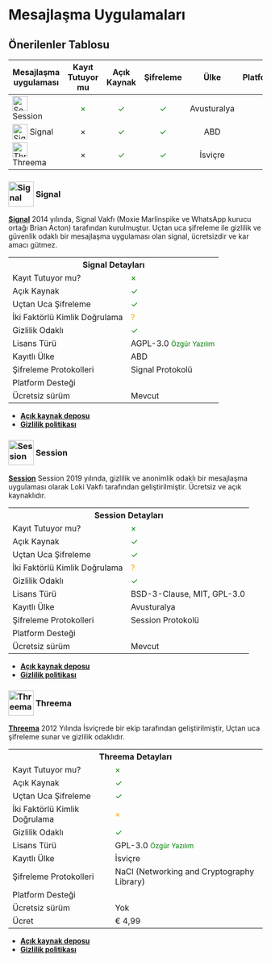 <!-- NOTLAR
 - Tablo eklemeyi unutmayın
 - Uygun görseller eklemeyi unutmayın.
 - İçerik kuralları ve ekleme yapmak sayfalarını ziyaret edebilirsiniz -->

# Mesajlaşma Uygulamaları

## Önerilenler Tablosu

| Mesajlaşma uygulaması | Kayıt Tutuyor mu | Açık Kaynak | Şifreleme | Ülke | Platformlar | Fiyat |
|---|:---:|:---:|:---:|:---:|:---:|:---:|
| <span style="display: inline-block; vertical-align: middle;"><img src="docs/images/session.png" alt="Session" style="width: 30px; height: 30px;"> </span> <span style="display: inline-block; vertical-align: middle;"> Session | <span style="color: green;">×</span> | <span style="color: green;">✓</span> | <span style="color: green;">✓</span> | Avusturalya | <i class="fa-solid fa-globe"></i> <i class="fa-brands fa-windows"></i> <i class="fa-brands fa-apple"></i> <i class="fa-brands fa-linux"></i> <i class="fa-brands fa-android"></i> <i class="fa-brands fa-app-store-ios"></i> | Ücretsiz |
| <span style="display: inline-block; vertical-align: middle;"><img src="docs/images/signal.png" alt="Signal" style="width: 30px; height: 30px;"> </span> <span style="display: inline-block; vertical-align: middle;"> Signal | × | <span style="color: green;">✓</span> | <span style="color: green;">✓</span> | ABD | <i class="fa-solid fa-globe"></i> <i class="fa-brands fa-windows"></i> <i class="fa-brands fa-apple"></i> <i class="fa-brands fa-linux"></i> <i class="fa-brands fa-android"></i> <i class="fa-brands fa-app-store-ios"></i> | Ücretsiz |
| <span style="display: inline-block; vertical-align: middle;"><img src="docs/images/threema.png" alt="Threema" style="width: 30px; height: 30px;"> </span> <span style="display: inline-block; vertical-align: middle;"> Threema | × | <span style="color: green;">✓</span> | <span style="color: green;">✓</span> | İsviçre | <i class="fa-solid fa-globe"></i> <i class="fa-brands fa-windows"></i> <i class="fa-brands fa-apple"></i> <i class="fa-brands fa-linux"></i> <i class="fa-brands fa-android"></i> <i class="fa-brands fa-app-store-ios"></i> | € 4,99 |

### <span style="display: inline-block; vertical-align: middle;"><img src="docs/images/signal.png" alt="Signal" style="width: 50px; height: 50px;"> </span> <span style="display: inline-block; vertical-align: middle;"> Signal

[**Signal**](https://signal.org/) 2014 yılında, Signal Vakfı (Moxie Marlinspike ve WhatsApp kurucu ortağı Brian Acton) tarafından kurulmuştur. Uçtan uca şifreleme ile gizlilik ve güvenlik odaklı bir mesajlaşma uygulaması olan signal, ücretsizdir ve kar amacı gütmez.

<table>
 <tr>
 <th colspan="2">Signal Detayları</th>
 </tr>
 <tr>
 <td>Kayıt Tutuyor mu?</td>
 <td><span style="color: green;">×</span></td>
 </tr>
 <tr>
 <td>Açık Kaynak</td>
 <td><span style="color: green;">✓</span></td>
 </tr>
 <tr>
 <td>Uçtan Uca Şifreleme</td>
 <td><span style="color: green;">✓</span></td>
 </tr>
 <tr>
 <td>İki Faktörlü Kimlik Doğrulama</td>
 <td><span style="color: orange;">?</span></td>
 </tr>
 <tr>
 <td>Gizlilik Odaklı</td>
 <td><span style="color: green;">✓</span></td>
 </tr>
 <tr>
 <tr>
 <td>Lisans Türü</td>
 <td> AGPL-3.0 <span style="color: green;"><small>Özgür Yazılım<small><span></td>
 </tr>
 <tr>
 <td>Kayıtlı Ülke</td>
 <td>ABD</td>
 </tr>
 <tr>
 <td>Şifreleme Protokolleri</td>
 <td>Signal Protokolü</td>
 </tr>
 <tr>
 <td>Platform Desteği</td>
 <td><i class="fa-solid fa-globe"></i> <i class="fa-brands fa-windows"></i> <i class="fa-brands fa-apple"></i> <i class="fa-brands fa-linux"></i> <i class="fa-brands fa-android"></i> <i class="fa-brands fa-app-store-ios"></i> </td>
 </tr>
 <tr>
 <td>Ücretsiz sürüm</td>
 <td>Mevcut</td>
 </tr>
</table>

- [**Açık kaynak deposu**](https://github.com/signalapp/Signal-Server)
- [**Gizlilik politikası**](https://signal.org/legal/)

### <span style="display: inline-block; vertical-align: middle;"><img src="docs/images/session.png" alt="Session" style="width: 50px; height: 50px;"> </span> <span style="display: inline-block; vertical-align: middle;"> Session

[**Session**](https://getsession.org/) Session 2019 yılında, gizlilik ve anonimlik odaklı bir mesajlaşma uygulaması olarak Loki Vakfı tarafından geliştirilmiştir. Ücretsiz ve açık kaynaklıdır.

<table>
 <tr>
 <th colspan="2">Session Detayları</th>
 </tr>
 <tr>
 <td>Kayıt Tutuyor mu?</td>
 <td><span style="color: green;">×</span></td>
 </tr>
 <tr>
 <td>Açık Kaynak</td>
 <td><span style="color: green;">✓</span></td>
 </tr>
 <tr>
 <td>Uçtan Uca Şifreleme</td>
 <td><span style="color: green;">✓</span></td>
 </tr>
 <tr>
 <td>İki Faktörlü Kimlik Doğrulama</td>
 <td><span style="color: orange;">?</span></td>
 </tr>
 <tr>
 <td>Gizlilik Odaklı</td>
 <td><span style="color: green;">✓</span></td>
 </tr>
 <tr>
 <tr>
 <td>Lisans Türü</td>
 <td> 	BSD-3-Clause, MIT, GPL-3.0 <span style="color: green;"><span></td>
 </tr>
 <tr>
 <td>Kayıtlı Ülke</td>
 <td>Avusturalya</td>
 </tr>
 <tr>
 <td>Şifreleme Protokolleri</td>
 <td>Session Protokolü</td>
 </tr>
 <tr>
 <td>Platform Desteği</td>
 <td><i class="fa-solid fa-globe"></i> <i class="fa-brands fa-windows"></i> <i class="fa-brands fa-apple"></i> <i class="fa-brands fa-linux"></i> <i class="fa-brands fa-android"></i> <i class="fa-brands fa-app-store-ios"></i> </td>
 </tr>
 <tr>
 <td>Ücretsiz sürüm</td>
 <td>Mevcut</td>
 </tr>
</table>
 
* [**Açık kaynak deposu**](https://github.com/oxen-io/session-android)
* [**Gizlilik politikası**](https://getsession.org/privacy-policy)

### <span style="display: inline-block; vertical-align: middle;"><img src="docs/images/threema.png" alt="Threema" style="width: 50px; height: 50px;"> </span> <span style="display: inline-block; vertical-align: middle;"> Threema
[**Threema**](https://threema.ch/en) 2012 Yılında İsviçrede bir ekip tarafından geliştirilmiştir, Uçtan uca şifreleme sunar ve gizlilik odaklıdır.

<table>
 <tr>
 <th colspan="2">Threema Detayları</th>
 </tr>
 <tr>
 <td>Kayıt Tutuyor mu?</td>
 <td><span style="color: green;">×</span></td>
 </tr>
 <tr>
 <td>Açık Kaynak</td>
 <td><span style="color: green;">✓</span></td>
 </tr>
 <tr>
 <td>Uçtan Uca Şifreleme</td>
 <td><span style="color: green;">✓</span></td>
 </tr>
 <tr>
 <td>İki Faktörlü Kimlik Doğrulama</td>
 <td><span style="color: orange;">×</span></td>
 </tr>
 <tr>
 <td>Gizlilik Odaklı</td>
 <td><span style="color: green;">✓</span></td>
 </tr>
 <tr>
 <td>Lisans Türü</td>
 <td>GPL-3.0 <span style="color: green;"><small>Özgür Yazılım</small></span></td>
 </tr>
 <tr>
 <td>Kayıtlı Ülke</td>
 <td>İsviçre</td>
 </tr>
 <tr>
 <td>Şifreleme Protokolleri</td>
 <td>NaCl (Networking and Cryptography Library)</td>
 </tr>
 <tr>
 <td>Platform Desteği</td>
 <td>
 <i class="fa-solid fa-globe"></i>
 <i class="fa-brands fa-windows"></i>
 <i class="fa-brands fa-apple"></i>
 <i class="fa-brands fa-linux"></i>
 <i class="fa-brands fa-android"></i>
 <i class="fa-brands fa-app-store-ios"></i>
 </td>
 </tr>
 <tr>
 <td>Ücretsiz sürüm</td>
 <td>Yok</td>
 </tr>
 <tr>
 <td>Ücret</td>
 <td>€ 4,99</td>
 </tr>
</table>
 
* [**Açık kaynak deposu**](https://github.com/threema-ch)
* [**Gizlilik politikası**](https://threema.ch/privacy_policy/)
